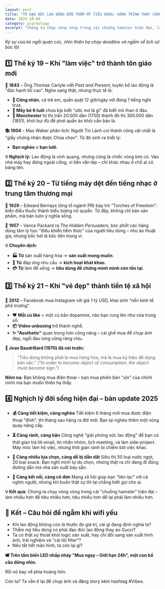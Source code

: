 ```yaml
---
layout: post
title: "TỪ ĐẠO ĐỨC LAO ĐỘNG ĐẾN THẨM MỸ TIÊU DÙNG: HÀNH TRÌNH THAY CÒNG KHÔNG BÁO TRƯỚC"
date: 2025-10-04
category: psychology
excerpt: "Chúng ta chạy vòng vòng trong cái chuồng hamster hiện đại, làm nhiều hơn để tiêu nhiều hơn, tiêu nhiều hơn để lại phải làm nhiều hơn."
---
```


*Ký sự của kẻ ngồi quán cóc, nhìn thiên hạ chạy deadline và ngẫm về lịch sử bóc lột*

## 1️⃣ Thế kỷ 19 – Khi "làm việc" trở thành tôn giáo mới

**📜 1843** – Ông Thomas Carlyle viết *Past and Present*, tuyên bố lao động là "đức hạnh tối cao". Nghe sang thật, nhưng thực tế là:

*   **👷 Công nhân**, cả trẻ em, quần quật 12 giờ/ngày với đúng 1 tiếng nghỉ trưa.
*   **🧒 Mấy bé 6 tuổi** chưa kịp biết "ước mơ là gì" đã biết mỏ than ở đâu.
*   **🌆 Manchester** từ thị trấn 20.000 dân (1750) thành đô thị 300.000 dân (1851), khói bụi đủ để phơi quần áo khỏi cần bàn là.

**📚 1904** – Max Weber phân tích: Người Tin Lành coi thành công vật chất là "giấy chứng nhận được Chúa chọn". Từ đó sinh ra triết lý:

*   **Bạn nghèo = bạn lười.**

**💡 Nghịch lý:** Lao động là vinh quang, nhưng cũng là chiếc vòng kim cô. Vào nhà máy hay đứng ngoài cổng, ví tiền vẫn lép – chỉ khác nhau ở chỗ ai có bảng tên.

## 2️⃣ Thế kỷ 20 – Từ tiếng máy dệt đến tiếng nhạc ở trung tâm thương mại

**💄 1929** – Edward Bernays (ông tổ ngành PR) bày trò "Torches of Freedom": biến điếu thuốc thành biểu tượng nữ quyền. Từ đây, không chỉ bán sản phẩm, mà bán luôn ý nghĩa sống.

**🧠 1957** – Vance Packard ra *The Hidden Persuaders*, bóc phốt các hãng dùng tâm lý học "điều khiển tiềm thức" của người tiêu dùng – như ảo thuật gia, nhưng bốc hơi là bốc tiền trong ví.

**💡 Chuyển dịch:**

*   **🏭 Từ** sản xuất hàng hóa → **sản xuất mong muốn**.
*   **💎 Từ** đáp ứng nhu cầu → **kích hoạt khát khao**.
*   **💳 Từ** làm để sống → **tiêu dùng để chứng minh mình còn tồn tại**.

## 3️⃣ Thế kỷ 21 – Khi "vẻ đẹp" thành tiền tệ xã hội

**📸 2012** – Facebook mua Instagram với giá 1 tỷ USD, khai sinh "nền kinh tế phô trương".

*   **❤️ Mỗi cú like** = một cú bắn dopamine, não bạn rung lên như vừa trúng số.
*   **📦 Video unboxing** trở thành nghề.
*   **✨ "Aesthetic"** quan trọng hơn công năng – cái ghế mua để chụp ảnh đẹp, ngồi đau lưng cũng ráng chịu.

**📖 Jean Baudrillard (1970) đã nói trước:**

> "Tiêu dùng không phải là mua hàng hóa, mà là mua ký hiệu để dựng bản sắc."
> *("In order to become object of consumption, the object must become sign.")*

**Nôm na:** Bạn không mua điện thoại – bạn mua phiên bản "xịn" của chính mình mà bạn muốn thiên hạ thấy.

## 4️⃣ Nghịch lý đời sống hiện đại – bản update 2025

*   **💰 Càng tiết kiệm, càng nghèo**
    Tiết kiệm 6 tháng mới mua được điện thoại "đỉnh", thì tháng sau hãng ra đời mới. Bạn lại nghèo thêm một vòng quay nâng cấp.

*   **⏳ Càng rảnh, càng bận**
    Công nghệ "giải phóng sức lao động" để bạn có thời gian trả lời email, tin nhắn nhóm, lịch meeting, và làm side-project. Máy móc làm hộ việc, nhưng thời gian rảnh bị chiếm bởi việc khác.

*   **🛒 Càng nhiều lựa chọn, càng dễ bị dẫn dắt**
    Siêu thị 50 loại nước ngọt, 20 loại snack. Bạn nghĩ mình tự do chọn, nhưng thật ra chỉ đang đi đúng đường dẫn mà nhà sản xuất bày sẵn.

*   **📱 Càng kết nối, càng cô đơn**
    Mạng xã hội giúp bạn "liên lạc" với cả nghìn người, nhưng khi buồn thật sự thì lại chẳng biết gọi cho ai.

**💡 Kết quả:** Chúng ta chạy vòng vòng trong cái "chuồng hamster" hiện đại – làm nhiều hơn để tiêu nhiều hơn, tiêu nhiều hơn để lại phải làm nhiều hơn.

## 🌌 Kết – Câu hỏi để ngẫm khi wifi yếu

*   Khi lao động không còn là thước đo giá trị, cái gì đang định nghĩa ta?
*   Thẩm mỹ tiêu dùng có phải đạo đức lao động thay áo Gucci?
*   Ta có thật sự thoát khỏi logic sản xuất, hay chỉ đổi sang sản xuất hình ảnh, trải nghiệm và "cái tôi filter"?
*   Nếu tắt hết màn hình, ta còn lại gì?

**🕊️ Trên tấm biển LED nhấp nháy "Mua ngay – Giới hạn 24h", một con bồ câu đứng nhìn.**

Rồi nó bay về phía hoàng hôn.

Còn ta? Ta vẫn ở lại để chụp ảnh và đăng story kèm hashtag #Vibes.
